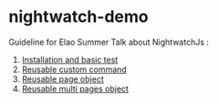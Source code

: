 nightwatch-demo
===============

Guideline for Elao Summer Talk about NightwatchJs :
  1. [Installation and basic test](https://github.com/yoh/nightwatch-demo/tree/step1-installation-and-basic-test)
  2. [Reusable custom command](https://github.com/yoh/nightwatch-demo/tree/step2-custom-command)
  3. [Reusable page object](https://github.com/yoh/nightwatch-demo/tree/step3-page-object)
  4. [Reusable multi pages object](https://github.com/yoh/nightwatch-demo/tree/step4-multi-pages)


